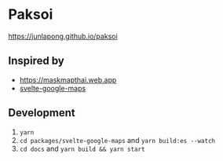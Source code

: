 # Paksoi

https://junlapong.github.io/paksoi

## Inspired by

- https://maskmapthai.web.app
- [svelte-google-maps](https://github.com/timhall/svelte-google-maps/)

## Development

1. `yarn`
2. `cd packages/svelte-google-maps` and `yarn build:es --watch`
3. `cd docs` and `yarn build && yarn start`
